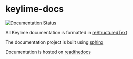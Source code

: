 # keylime-docs

[![Documentation Status](https://readthedocs.org/projects/keylime-docs/badge/?version=latest)](https://keylime-docs.readthedocs.io/en/latest/?badge=latest)

All Keylime documentation is formatted in [reStructuredText](https://en.wikipedia.org/wiki/ReStructuredText)

The documentation project is built using [sphinx](http://www.sphinx-doc.org)

Documentation is hosted on [readthedocs](https://readthedocs.org/)
